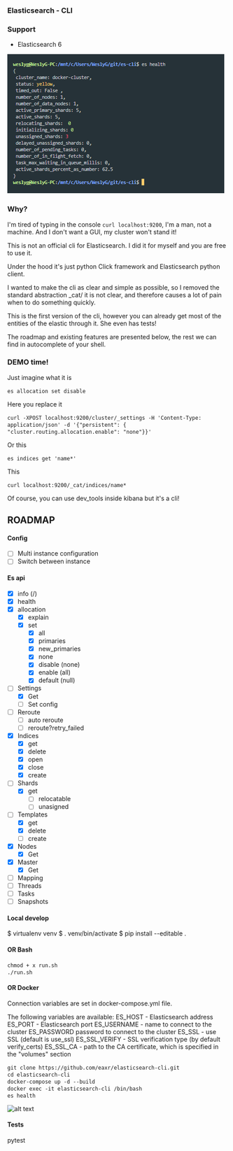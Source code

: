 ### Elasticsearch - CLI

### Support

- Elasticsearch 6

![alt text](https://github.com/WeslyG/elasticsearch-cli/blob/master/etc/screen.png?raw=true)


### Why?

I'm tired of typing in the console ```curl localhost:9200```, I'm a man, not a machine. And I don't want a GUI, my cluster won't stand it!

This is not an official cli for Elasticsearch. I did it for myself and you are free to use it.

Under the hood it's just python Сlick framework and Elasticsearch python client.

I wanted to make the cli as clear and simple as possible, so I removed the standard abstraction _cat/ it is not clear, and therefore causes a lot of pain when to do something quickly.

This is the first version of the cli, however you can already get most of the entities of the elastic through it. She even has tests!

The roadmap and existing features are presented below, the rest we can find in autocomplete of your shell.


### DEMO time!

Just imagine what it is

```
es allocation set disable
```

Here you replace it

```
curl -XPOST localhost:9200/cluster/_settings -H 'Content-Type: application/json' -d '{"persistent": { "cluster.routing.allocation.enable": "none"}}'
```

Or this

```
es indices get 'name*'
```

This

```
curl localhost:9200/_cat/indices/name*
```

Of course, you can use dev_tools inside kibana but it's a cli!


## ROADMAP

#### Config
- [ ] Multi instance configuration
- [ ] Switch between instance

#### Es api
- [x] info (/)
- [x] health
- [x] allocation
    - [x] explain
    - [x] set
        - [x] all
        - [x] primaries
        - [x] new_primaries
        - [x] none
        - [x] disable (none)
        - [x] enable (all)
        - [x] default (null)
- [ ] Settings
    - [x] Get
    - [ ] Set config
- [ ] Reroute
    - [ ] auto reroute
    - [ ] reroute?retry_failed
- [x] Indices
   - [x] get
   - [x] delete
   - [x] open
   - [x] close
   - [x] create
- [ ] Shards
    - [x] get
        - [ ] relocatable
        - [ ] unasigned
- [ ] Templates
    - [x] get
    - [x] delete
    - [ ] create
- [x] Nodes
  - [x] Get
- [x] Master
  - [x] Get
- [ ] Mapping
- [ ] Threads
- [ ] Tasks
- [ ] Snapshots

#### Local develop

$ virtualenv venv
$ . venv/bin/activate
$ pip install --editable .

#### OR Bash

```
chmod + x run.sh
./run.sh

```

#### OR Docker

Connection variables are set in docker-compose.yml file.

The following variables are available:
ES_HOST - Elasticsearch address
ES_PORT - Elasticsearch port
ES_USERNAME - name to connect to the cluster
ES_PASSWORD password to connect to the cluster
ES_SSL - use SSL (default is use_ssl)
ES_SSL_VERIFY - SSL verification type (by default verify_certs)
ES_SSL_CA - path to the CA certificate, which is specified in the "volumes" section

```
git clone https://github.com/eaxr/elasticsearch-cli.git
cd elasticsearch-cli
docker-compose up -d --build
docker exec -it elasticsearch-cli /bin/bash
es health

```

![alt text](https://github.com/eaxr/elasticsearch-cli/blob/eaxr-patch-1/etc/esclidocker.PNG?raw=true)

#### Tests

pytest
